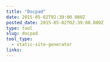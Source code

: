 ```yaml
---
title: "Docpad"
date: 2015-05-02T02:39:00.000Z
posted_date: 2015-05-02T02:39:00.000Z
type: tool
slug: docpad
tool_type: 
  - static-site-generator
links:
---
```






